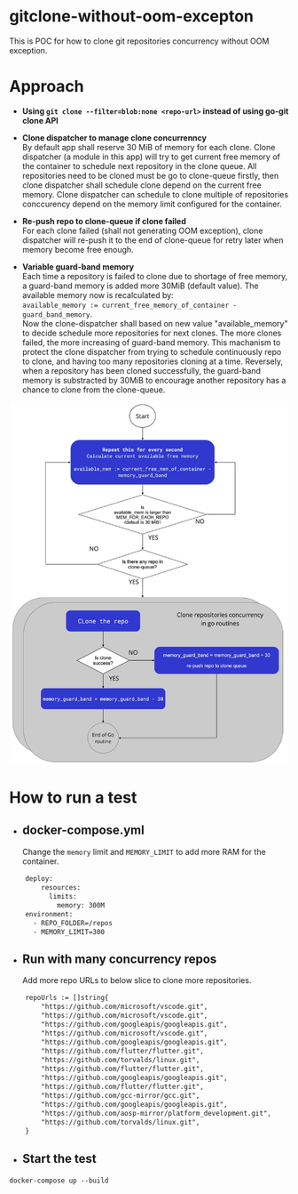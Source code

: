 # gitclone-without-oom-excepton

This is POC for how to clone git repositories concurrency without OOM exception.

# Approach

- **Using `git clone --filter=blob:none <repo-url>` instead of using go-git clone API**

- **Clone dispatcher to manage clone concurrenncy**  
  By default app shall reserve 30 MiB of memory for each clone. Clone dispatcher (a module in this app) will try to get current free memory of the container to schedule next repository in the clone queue. All repositories need to be cloned must be go to clone-queue firstly, then clone dispatcher shall schedule clone depend on the current free memory. Clone dispatcher can schedule to clone multiple of repositories conccurency depend on the memory limit configured for the container.

- **Re-push repo to clone-queue if clone failed**  
  For each clone failed (shall not generating OOM exception), clone dispatcher will re-push it to the end of clone-queue for retry later when memory become free enough.

- **Variable guard-band memory**  
Each time a repository is failed to clone due to shortage of free memory, a guard-band memory is added more 30MiB (default value). The available memory now is recalculated by:  
  	`available_memory := current_free_memory_of_container - guard_band_memory`.  
Now the clone-dispatcher shall based on new value "available_memory" to decide schedule more repositories for next clones. The more clones failed, the more increasing of guard-band memory. This machanism to protect the clone dispatcher from trying to schedule continuously repo to clone, and having too many repositories cloning at a time.
Reversely, when a repository has been cloned successfully, the guard-band memory is substracted by 30MiB to encourage another repository has a chance to clone from the clone-queue.

<p align="center">
<img 
     src="https://github.com/gr-hao/gitclone-without-oom-excepton/blob/19cfc0be74a1ad229dd6bae00d5eb14457d6f1fe/diagram.png" 
     alt="" 
     title=""
     style="display: inline-block; margin: 0 auto; width: 550px">
</p> 

# How to run a test

- ## docker-compose.yml
  Change the `memory` limit and `MEMORY_LIMIT` to add more RAM for the container.

```
    deploy:
        resources:
          limits:
            memory: 300M
    environment:
      - REPO_FOLDER=/repos
      - MEMORY_LIMIT=300
```

- ## Run with many concurrency repos
  Add more repo URLs to below slice to clone more repositories.

```
	repoUrls := []string{
		"https://github.com/microsoft/vscode.git",
		"https://github.com/microsoft/vscode.git",
		"https://github.com/googleapis/googleapis.git",
		"https://github.com/microsoft/vscode.git",
		"https://github.com/googleapis/googleapis.git",
		"https://github.com/flutter/flutter.git",
		"https://github.com/torvalds/linux.git",
		"https://github.com/flutter/flutter.git",
		"https://github.com/googleapis/googleapis.git",
		"https://github.com/flutter/flutter.git",
		"https://github.com/gcc-mirror/gcc.git",
		"https://github.com/googleapis/googleapis.git",
		"https://github.com/aosp-mirror/platform_development.git",
		"https://github.com/torvalds/linux.git",
	}
```
- ## Start the test  
`docker-compose up --build`
